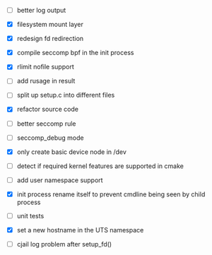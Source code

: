  - [ ] better log output
 - [x] filesystem mount layer
 - [x] redesign fd redirection
 - [x] compile seccomp bpf in the init process
 - [x] rlimit nofile support
 - [ ] add rusage in result
 - [ ] split up setup.c into different files
 - [x] refactor source code
 - [ ] better seccomp rule
 - [ ] seccomp_debug mode
 - [x] only create basic device node in /dev
 - [ ] detect if required kernel features are supported in cmake
 - [ ] add user namespace support
 - [x] init process rename itself to prevent cmdline being seen by child process
 - [ ] unit tests
 - [x] set a new hostname in the UTS namespace
 - [ ] cjail log problem after setup_fd()

